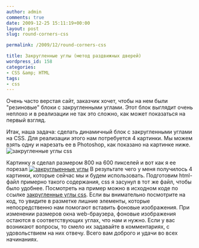 ```yaml
---
author: admin
comments: true
date: 2009-12-25 15:11:19+00:00
layout: post
slug: round-corners-css

permalink: /2009/12/round-corners-css

title: Закругленные углы (метод раздвижных дверей)
wordpress_id: 158
categories:
- CSS &amp; HTML
tags:
- css
---
```


Очень часто верстая сайт, заказчик хочет, чтобы на нем были "резиновые" блоки с закругленными углами. Этот блок выглядит очень неплохо и в реализации не так это сложно, как может показаться на первый взгляд.




Итак, наша задача: сделать динамичный блок с закругленными углами на CSS. Для реализации этого нам потребуется 4 картинки. Мы можем взять одну и нарезать ее в Photoshop, как показано на картинке ниже.
![закругленные углы css](http://vredniy.ru/wp-content/uploads/2009/12/fullpic-300x294.gif)


Картинку я сделал размером 800 на 600 пикселей и вот как я ее порезал
[![закруглыенные углы](http://vredniy.ru/wp-content/uploads/2009/12/fullcut-300x294.gif)](http://vredniy.ru/wp-content/uploads/2009/12/fullcut.gif)
В результате чего у меня получилось 4 картинки, которые сейчас мы и будем использовать.
Подготовим html-файл примерно такого содержания, css я засунул в тот же файл, чтобы было удобнее.
Посмотреть на пример можно в исходном коде по ссылке [закругленные углы css](/examples/css/rndcorners/).
Если вы внимательно посмотрите на код, то увидите в разметке лишние элементы, которые непосредственно нам помогают вставить фоновые изображения. При изменении размеров окна web-браузера, фоновые изображения остаются в соответствующих углах, что нам и нужно.
Если у вас возникают вопросы, то смело их задавайте в комментариях, с удовольствием на них отвечу. Всего вам доброго и удачи во всех начинаниях.
